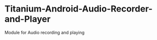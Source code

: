 Titanium-Android-Audio-Recorder-and-Player
==========================================

Module for Audio recording and playing